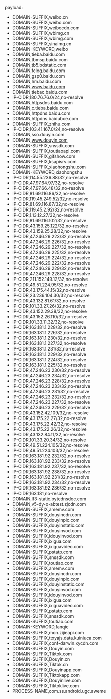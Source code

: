 payload:
  - DOMAIN-SUFFIX,weibo.cn
  - DOMAIN-SUFFIX,weibo.com
  - DOMAIN-SUFFIX,weibocdn.com
  - DOMAIN-SUFFIX,wbimg.cn
  - DOMAIN-SUFFIX,wbimg.com
  - DOMAIN-SUFFIX,sinaimg.cn
  - DOMAIN-KEYWORD,weibo
  - DOMAIN,tieba.baidu.com
  - DOMAIN,tbmsg.baidu.com
  - DOMAIN,tb5.bdstatic.com
  - DOMAIN,fclog.baidu.com
  - DOMAIN,gsp0.baidu.com
  - DOMAIN,hm.baidu.com
  - DOMAIN,www.baidu.com
  - DOMAIN,tiebac.baidu.com
  - IP-CIDR,180.76.76.0/24,no-resolve
  - DOMAIN,httpsdns.baidu.com
  - DOMAIN,c.tieba.baidu.com
  - DOMAIN,httpdns.baidu.com
  - DOMAIN,httpdns.baidubce.com
  - DOMAIN-SUFFIX,zhihu.com
  - IP-CIDR,103.41.167.0/24,no-resolve
  - DOMAIN,sso.douyin.com
  - DOMAIN,www.douyin.com
  - DOMAIN-SUFFIX,snssdk.com
  - DOMAIN-SUFFIX,toutiaoapi.com
  - DOMAIN-SUFFIX,gifshow.com
  - DOMAIN-SUFFIX,ksapisrv.com
  - DOMAIN-SUFFIX,xiaohongshu.com
  - DOMAIN-KEYWORD,xiaohongshu
  - IP-CIDR,114.55.236.88/32,no-resolve
  - IP-CIDR,47.97.64.97/32,no-resolve
  - IP-CIDR,47.97.66.48/32,no-resolve
  - IP-CIDR,81.69.116.86/32,no-resolve
  - IP-CIDR,119.45.249.52/32,no-resolve
  - IP-CIDR,81.69.116.87/32,no-resolve
  - IP-CIDR,119.45.2.92/32,no-resolve
  - IP-CIDR,1.13.12.27/32,no-resolve
  - IP-CIDR,81.69.116.102/32,no-resolve
  - IP-CIDR,43.159.25.122/32,no-resolve
  - IP-CIDR,43.159.25.28/32,no-resolve
  - IP-CIDR,47.246.29.223/32,no-resolve
  - IP-CIDR,47.246.29.226/32,no-resolve
  - IP-CIDR,47.246.29.227/32,no-resolve
  - IP-CIDR,47.246.29.225/32,no-resolve
  - IP-CIDR,47.246.29.224/32,no-resolve
  - IP-CIDR,47.246.29.222/32,no-resolve
  - IP-CIDR,47.246.29.229/32,no-resolve
  - IP-CIDR,47.246.29.228/32,no-resolve
  - IP-CIDR,211.152.149.12/32,no-resolve
  - IP-CIDR,49.51.224.95/32,no-resolve
  - IP-CIDR,43.175.44.15/32,no-resolve
  - IP-CIDR,23.236.104.30/32,no-resolve
  - IP-CIDR,43.132.81.61/32,no-resolve
  - IP-CIDR,101.33.27.26/32,no-resolve
  - IP-CIDR,43.152.29.38/32,no-resolve
  - IP-CIDR,43.152.26.110/32,no-resolve
  - IP-CIDR,101.33.11.32/32,no-resolve
  - IP-CIDR,163.181.1.228/32,no-resolve
  - IP-CIDR,163.181.1.226/32,no-resolve
  - IP-CIDR,163.181.1.230/32,no-resolve
  - IP-CIDR,163.181.1.227/32,no-resolve
  - IP-CIDR,163.181.1.231/32,no-resolve
  - IP-CIDR,163.181.1.229/32,no-resolve
  - IP-CIDR,163.181.1.224/32,no-resolve
  - IP-CIDR,163.181.1.225/32,no-resolve
  - IP-CIDR,47.246.23.230/32,no-resolve
  - IP-CIDR,47.246.23.234/32,no-resolve
  - IP-CIDR,47.246.23.228/32,no-resolve
  - IP-CIDR,47.246.23.233/32,no-resolve
  - IP-CIDR,47.246.23.231/32,no-resolve
  - IP-CIDR,47.246.23.232/32,no-resolve
  - IP-CIDR,47.246.23.227/32,no-resolve
  - IP-CIDR,47.246.23.229/32,no-resolve
  - IP-CIDR,43.152.42.109/32,no-resolve
  - IP-CIDR,43.175.22.27/32,no-resolve
  - IP-CIDR,43.175.22.42/32,no-resolve
  - IP-CIDR,43.175.22.26/32,no-resolve
  - IP-CIDR,43.132.84.11/32,no-resolve
  - IP-CIDR,101.33.20.34/32,no-resolve
  - IP-CIDR,49.51.224.105/32,no-resolve
  - IP-CIDR,49.51.224.103/32,no-resolve
  - IP-CIDR,163.181.92.232/32,no-resolve
  - IP-CIDR,163.181.92.233/32,no-resolve
  - IP-CIDR,163.181.92.237/32,no-resolve
  - IP-CIDR,163.181.92.238/32,no-resolve
  - IP-CIDR,163.181.92.231/32,no-resolve
  - IP-CIDR,163.181.92.234/32,no-resolve
  - IP-CIDR,163.181.92.236/32,no-resolve
  - IP-CIDR,163.181,no-resolve
  - DOMAIN,lf3-static.bytednsdoc.com
  - DOMAIN,v5-dy-o-abtest.zjcdn.com
  - DOMAIN-SUFFIX,amemv.com
  - DOMAIN-SUFFIX,douyincdn.com
  - DOMAIN-SUFFIX,douyinpic.com
  - DOMAIN-SUFFIX,douyinstatic.com
  - DOMAIN-SUFFIX,douyinvod.com
  - DOMAIN-SUFFIX,idouyinvod.com
  - DOMAIN-SUFFIX,ixigua.com
  - DOMAIN-SUFFIX,ixiguavideo.com
  - DOMAIN-SUFFIX,pstatp.com
  - DOMAIN-SUFFIX,snssdk.com
  - DOMAIN-SUFFIX,toutiao.com
  - DOMAIN-SUFFIX,amemv.com
  - DOMAIN-SUFFIX,douyincdn.com
  - DOMAIN-SUFFIX,douyinpic.com
  - DOMAIN-SUFFIX,douyinstatic.com
  - DOMAIN-SUFFIX,douyinvod.com
  - DOMAIN-SUFFIX,idouyinvod.com
  - DOMAIN-SUFFIX,ixigua.com
  - DOMAIN-SUFFIX,ixiguavideo.com
  - DOMAIN-SUFFIX,pstatp.com
  - DOMAIN-SUFFIX,snssdk.com
  - DOMAIN-SUFFIX,toutiao.com
  - DOMAIN-KEYWORD,fanqie
  - DOMAIN-SUFFIX,mon.zijieapi.com
  - DOMAIN-SUFFIX,ttxyajs.data.kuiniuca.com
  - DOMAIN-SUFFIX,conf-darwin.xycdn.com
  - DOMAIN-SUFFIX,Douyin.com
  - DOMAIN-SUFFIX,Tiktok.com
  - DOMAIN-SUFFIX,Douyin.cn
  - DOMAIN-SUFFIX,Tiktok.cn
  - DOMAIN-SUFFIX,Douyinapp.com
  - DOMAIN-SUFFIX,Tiktokapp.com
  - DOMAIN-SUFFIX,Douyinlive.com
  - DOMAIN-SUFFIX,Tiktoklive.com
  - PROCESS-NAME,com.ss.android.ugc.aweme
